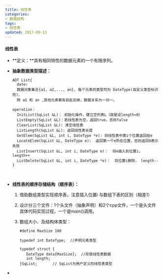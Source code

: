 ```yaml
---
title: 线性表
categories:
- 数据结构
tags:
- 线性表
updated: 2017-09-13 
---
```


#### 线性表

- **定义：**具有相同特性的数据元素的一个有限序列。

- **抽象数据类型描述：**

  ```
  ADT List{
    date: 
    数据对象集合{a1, a2,..., an}, 每个元素的类型均为 DateType(自定义类型标识符)，
    除 a1 和 an ,其他元素都有前赴后继，数据关系为一对一。
          
  operation：
    InitList(SqList &L)： 初始化操作，建立空列表L（就是设length=0）
    ListEmpty(SqList &L)：若线性表为空，返回true，否则false
    ClearList(SqList &L): 清空线性表
    ListLength(SqList &L): 返回线性表长度
    GetElem(SqList &L, int i, DateType *e): 将线性表中第i个位置返回给e
    LocateElem(SqList &L, DateType e):	返回第一个e所在位置，否则返回0表示失败
    ListInsert(SqList &L, int i, DateType e)：  将e插入到位置i，length++
    ListDelete(SqList &L, int i, DateType *e)：  将位置i删除， length--
  }
  ```

  ​

- **线性表的顺序存储结构（顺序表）：** 

  1. 借助数组类型实现顺序表，注意插入位置i 与数组下表的区别（相差1）

  2. 设计分三个文件：1个头文件（抽象声明）和2个cpp文件，一个是头文件具体代码实现过程，一个是main()调用。

  3. 数组大小、及结构体类型：

     ```
     #define MaxSize 100

     typedef int DateType;	//声明元素类型

     typedef struct {
     	DateType data[MaxSize];	 //存放线性表数据
     	int length;
     }SqList;		// SqList为用户定义的线性表类型
     ```

- ​







